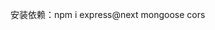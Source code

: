 <!--
 * @Date: 2020-07-31 09:58:52
 * @LastEditors: wg
 * @LastEditTime: 2020-07-31 09:59:09
 * @FilePath: \node-vue-bms\server\readme.md
--> 
安装依赖：npm i express@next mongoose cors
